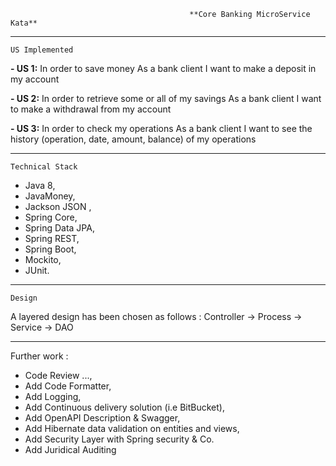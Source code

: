                                             **Core Banking MicroService Kata**
                                            
-----------------------------------------------------------------------------------------------------
    US Implemented

**- US 1:** In order to save money
As a bank client
I want to make a deposit in my account

**- US 2:** In order to retrieve some or all of my savings
As a bank client
I want to make a withdrawal from my account

**- US 3:** In order to check my operations
As a bank client
I want to see the history (operation, date, amount, balance) of my operations


------------------------------------------------------------------------------------------------------------
    Technical Stack
- Java 8,
- JavaMoney,
- Jackson JSON ,
- Spring Core,
- Spring Data JPA,
- Spring REST,
- Spring Boot,
- Mockito,
- JUnit.
------------------------------------------------------------------------------------------------------------
    Design
    
A layered design has been chosen as follows : Controller -> Process -> Service -> DAO
     
---------------------------------------------------------------------------

Further work :
 - Code Review ...,
 - Add Code Formatter,
 - Add Logging,
 - Add Continuous delivery solution (i.e BitBucket),
 - Add OpenAPI Description & Swagger,
 - Add Hibernate data validation on entities and views,
 - Add Security Layer with Spring security & Co.
 - Add Juridical Auditing